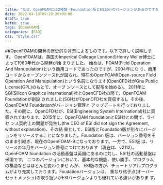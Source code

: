 ```yaml
---
title: "なぜ、OpenFOAMには2種類（Foundation版とESI版)のバージョンがあるのですか︖"
date: 2022-04-19T09:20:20+09:00
draft: true
katex: true
tags: [OpenFOAM]
categories: [FAQ]
css: "style.css"
---
```


##OpenFOAMの開発の歴史的な背景によるものです。以下で詳しく説明します。
OpenFOAMは、英国のImperical Colleage LondonのHenry Weller博士によって1980年代から開発が始
まりました。
始めは、FOAM(Field Operation And Manupulation)という商用コードであったのですが、2004年にな
り、商用コードからオープンソース化が図られ、現在のOpenFOAM(Open-source Field Operation
And Manupulation)という名前になります(OpenCFD社がGnu Public License(GPL)のもとで、オープ
ンソースとして配布を始める)。
2011年にSGI(Silicon Graphics International)社とOpenCFD社の間で、OpenFOAM Foundationが創設
されました(SGI社がOpenCFD社を買収する)。その後、OpenFOAM Foundationがバージョン管理と
アップデートを行っておりました。その間に、OpenCFD社が、ESI(Engineering System
International)社に買収されております。2015年に、OpenFOAM foundationとESI社との間で、ライセ
ンス契約上の問題が発生し(the CEO of ESI did not sign the Agreement, without explanation)、その結
果として、ESI版とFoundation版が別々にバージョンをリリースすることになりました。Foundation
版は、バージョン番号をそのまま引継ぎ、現在のOpenFOAM-9になっております。一方で、ESI版
は、リリースの年月をバージョン番号につけております（現在は、v2112）。OpenFOAM foundation
の活動基盤は英国にあるのに対し、ESI社の活動基盤は米国です。
二つのバージョンにおいて、基本的な機能、使い勝手、プログラムの構造などはほとんど変わりませ
んが、 ESI版の方が、チュートリアルプログラムがより充実しております。Foudationバージョンは、
重なり格子点(オーバーセットメッシュ)の取り扱いがESIバージョンよりも優れている違いがありま
す。
